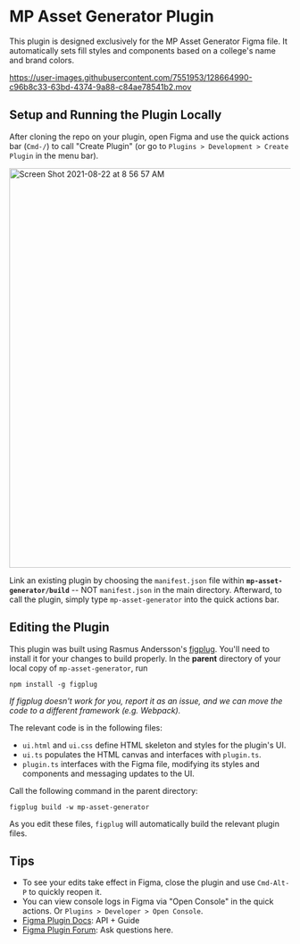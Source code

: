 # MP Asset Generator Plugin

This plugin is designed exclusively for the MP Asset Generator Figma file. It automatically sets fill styles and components based on a college's name and brand colors.

https://user-images.githubusercontent.com/7551953/128664990-c96b8c33-63bd-4374-9a88-c84ae78541b2.mov


<!-- This plugin is publically available [at this link](https://apple.com). -->

## Setup and Running the Plugin Locally

After cloning the repo on your plugin, open Figma and use the quick actions bar (`Cmd-/`) to call "Create Plugin" (or go to `Plugins > Development > Create Plugin` in the menu bar). 

<img width="716" alt="Screen Shot 2021-08-22 at 8 56 57 AM" src="https://user-images.githubusercontent.com/7551953/130361722-db8dc4dc-9f7f-408c-b127-3a8d0548e6e3.png">

Link an existing plugin by choosing the `manifest.json` file within **`mp-asset-generator/build`** -- NOT `manifest.json` in the main directory. Afterward, to call the plugin, simply type `mp-asset-generator` into the quick actions bar.

## Editing the Plugin

This plugin was built using Rasmus Andersson's [figplug](https://github.com/rsms/figplug). You'll need to install it for your changes to build properly. In the **parent** directory of your local copy of `mp-asset-generator`, run

`npm install -g figplug`

_If figplug doesn't work for you, report it as an issue, and we can move the code to a different framework (e.g. Webpack)._


The relevant code is in the following files:

-   `ui.html` and `ui.css` define HTML skeleton and styles for the plugin's UI.
-   `ui.ts` populates the HTML canvas and interfaces with `plugin.ts`.
-   `plugin.ts` interfaces with the Figma file, modifying its styles and components and messaging updates to the UI.

Call the following command in the parent directory:

`figplug build -w mp-asset-generator`

As you edit these files, `figplug` will automatically build the relevant plugin files.

## Tips

-   To see your edits take effect in Figma, close the plugin and use `Cmd-Alt-P` to quickly reopen it.
-   You can view console logs in Figma via "Open Console" in the quick actions. Or `Plugins > Developer > Open Console`.
-   [Figma Plugin Docs](https://www.figma.com/plugin-docs/intro/): API + Guide
-   [Figma Plugin Forum](https://forum.figma.com/c/plugin-api/): Ask questions here.
